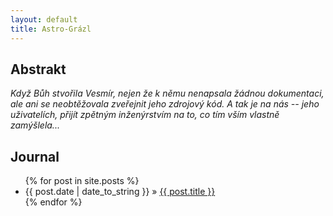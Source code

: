 ```yaml
---
layout: default
title: Astro-Grázl
---
```


## Abstrakt

*Když Bůh stvořila Vesmír, nejen že k němu nenapsala žádnou dokumentaci, ale ani se neobtěžovala zveřejnit jeho zdrojový kód. A tak je na nás -- jeho uživatelích, přijít zpětným inženýrstvím na to, co tím vším vlastně zamýšlela...*


<div id="home">
  <h2>Journal</h2>
  <ul class="posts">
    {% for post in site.posts %}
      <li><span>{{ post.date | date_to_string }}</span> &raquo; <a href="{{ post.url }}">{{ post.title }}</a></li>
    {% endfor %}
  </ul>
</div>
